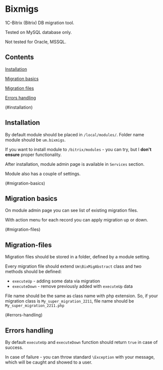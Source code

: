 # Bixmigs

1C-Bitrix (Bitrix) DB migration tool.

Tested on MySQL database only.

Not tested for Oracle, MSSQL.

## Contents

[Installation](#installation)

[Migration basics](#migration-basics)

[Migration files](#migration-files)

[Errors handling](#errors-handling)


(#installation)
## Installation

By default module should be placed in `/local/modules/`. Folder name module should be `um.bixmigs`.

If you want to install module to `/bitrix/modules` - you can try, but I **don't ensure** proper functionality.

After installation, module admin page is available in `Services` section.

Module also has a couple of settings.

(#migration-basics)
## Migration basics

On module admin page you can see list of existing migration files.

With action menu for each record you can apply migration up or down.

(#migration-files)
## Migration-files

Migration files should be stored in a folder, defined by a module setting.

Every migration file should extend `Um\BixMigAbstract` class and two methods should be defined:

 - `executeUp` - adding some data via migration
 - `executeDown` - remove previously added with `executeUp` data

File name should be the same as class name with php extension.
So, if your migration class is `My_super_migration_2211`, file name should be `My_super_migration_2211.php`

(#errors-handling)
## Errors handling

By default `executeUp` and `executeDown` function should return `true` in case of success.

In case of failure - you can throw standard `\Exception` with your message, which will be caught and showed to a user.

